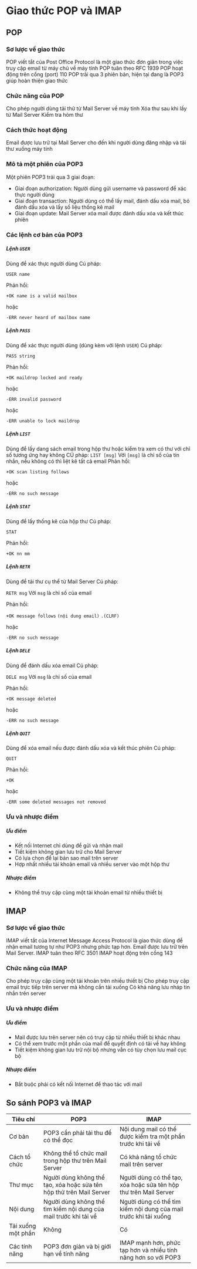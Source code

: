 # Giao thức POP và IMAP
## POP
### Sơ lược về giao thức
POP viết tắt của Post Office Protocol là một giao thức đơn giản trong việc truy cập email từ máy chủ về máy tính
POP tuân theo RFC 1939
POP hoạt động trên cổng (port) 110
POP trải qua 3 phiên bản, hiện tại đang là POP3 giúp hoàn thiện giao thức

### Chức năng của POP
Cho phép người dùng tải thử từ Mail Server về máy tính
Xóa thư sau khi lấy từ Mail Server
Kiểm tra hòm thư

### Cách thức hoạt động
Email được lưu trữ tại Mail Server cho đến khi người dùng đăng nhập và tải thư xuống máy tính

### Mô tả một phiên của POP3
Một phiên POP3 trải qua 3 giai đoạn:
- Giai đoạn authorization: Người dùng gửi username và password để xác thực người dùng
- Giai đoạn transaction: Người dùng có thể lấy mail, đánh dấu xóa mail, bỏ đánh dấu xóa và lấy số liệu thống kê mail
- Giai đoạn update: Mail Server xóa mail được đánh dấu xóa và kết thúc phiên

### Các lệnh cơ bản của POP3
##### Lệnh ```USER```
Dùng để xác thực người dùng
Cú pháp:

```USER name```

Phản hồi:

```+OK name is a valid mailbox```

hoặc

```-ERR never heard of mailbox name```

##### Lệnh ```PASS```
Dùng để xác thực người dùng (dùng kèm với lệnh ```USER```)
Cú pháp:

```PASS string```

Phản hồi:

```+OK maildrop locked and ready```

hoặc

```-ERR invalid password```

hoặc

```-ERR unable to lock maildrop```

##### Lệnh ```LIST```
Dùng để lấy dang sách email trong hộp thư hoặc kiểm tra xem có thư với chỉ số tương ứng hay không
CÚ pháp:
```LIST [msg]```
Với ```[msg]``` là chỉ số của tin nhắn, nếu không có thì liệt kê tất cả email
Phản hồi:

```+OK scan listing follows```

hoặc

```-ERR no such message```

##### Lệnh ```STAT```
Dùng để lấy thống kê của hộp thư
Cú pháp:

```STAT```

Phản hồi:

```+OK nn mm```

##### Lệnh ```RETR```
Dùng để tải thư cụ thể từ Mail Server
Cú pháp:

```RETR msg```
Với ```msg``` là chỉ số của email

Phản hồi:

```+OK message follows```
```(nội dung email)```
```.(CLRF)```

hoặc

```-ERR no such message```

##### Lệnh ```DELE```
Dùng để đánh dấu xóa email
Cú pháp:

```DELE msg```
Với ```msg``` là chỉ số của email

Phản hồi:

```+OK message deleted```

hoặc

```-ERR no such message```

##### Lệnh ```QUIT```
Dùng để xóa email nếu được đánh dấu xóa và kết thúc phiên
Cú pháp:

```QUIT```

Phản hồi:

```+OK```

hoặc

```-ERR some deleted messages not removed```

### Ưu và nhược điểm
##### Ưu điểm
- Kết nối Internet chỉ dùng để gửi và nhận mail
- Tiết kiệm không gian lưu trữ cho Mail Server
- Có lựa chọn để lại bản sao mail trên server
- Hợp nhất nhiều tài khoản email và nhiều server vào một hộp thư

##### Nhược điểm
- Không thể truy cập cùng một tài khoản email từ nhiều thiết bị

## IMAP
### Sơ lược về giao thức
IMAP viết tắt của Internet Message Access Protocol là giao thức dùng để nhận email tương tự như POP3 nhưng phức tạp hơn. Email được lưu trữ trên Mail Server.
IMAP tuân theo RFC 3501
IMAP hoạt động trên cổng 143

### Chức năng của IMAP
Cho phép truy cập cùng một tải khoản trên nhiều thiết bị
Cho phép truy cập email trực tiếp trên server mà không cần tải xuống
Có khả năng lưu nháp tin nhắn trên server

### Ưu và nhược điểm
##### Ưu điểm
- Mail được lưu trên server nên có truy cập từ nhiều thiết bị khác nhau
- Có thể xem trước một phần của mail để quyết định có tải về hay không
- Tiết kiệm không gian lưu trữ nội bộ nhưng vẫn có tùy chọn lưu mail cục bộ

##### Nhược điểm
- Bắt buộc phải có kết nối Internet để thao tác với mail

## So sánh POP3 và IMAP
| Tiêu chí | POP3 | IMAP |
| - | - | - |
| Cơ bản | POP3 cần phải tải thu để có thể đọc | Nội dung mail có thể được kiểm tra một phần trước khi tải về |
| Cách tổ chức | Không thể tổ chức mail trong hộp thư trên Mail Server | Có khả năng tổ chức mail trên server |
| Thư mục | Người dùng không thể tạo, xóa hoặc sửa tên hộp thử trên Mail Server | Người dùng có thể tạo, xóa hoặc sửa tên hộp thư trên Mail Server |
| Nội dung | Người dùng không thể tìm kiểm nội dung của mail trước khi tải về | Người dùng có thể tìm kiếm nội dung của mail trước khi tải xuống |
| Tải xuống một phần | Không | Có |
| Các tính năng | POP3 đơn giản và bị giới hạn về tính năng | IMAP mạnh hơn, phức tạp hơn và nhiều tính năng hơn so với POP3 |